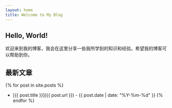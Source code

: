 ```yaml
---
layout: home
title: Welcome to My Blog
---
```


## Hello, World!

欢迎来到我的博客，我会在这里分享一些我所学到的知识和经验。希望我的博客可以帮助到你。

## 最新文章

{% for post in site.posts %}
- [{{ post.title }}]({{ post.url }}) - {{ post.date | date: "%Y-%m-%d" }}
{% endfor %}
